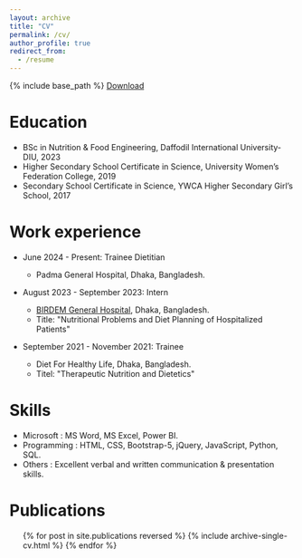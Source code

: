 ```yaml
---
layout: archive
title: "CV"
permalink: /cv/
author_profile: true
redirect_from:
  - /resume
---
```


{% include base_path %} [Download](http://famunia.github.io/files/pcos_paper_1.pdf)

Education
======
* BSc in Nutrition & Food Engineering, Daffodil International University-DIU, 2023
* Higher Secondary School Certificate in Science, University Women’s Federation College, 2019
* Secondary School Certificate in Science, YWCA Higher Secondary Girl’s School, 2017



Work experience
======
* June 2024 - Present: Trainee Dietitian
  * Padma General Hospital, Dhaka, Bangladesh.

* August 2023 - September 2023: Intern
  * [BIRDEM General Hospital](https://birdembd.org/), Dhaka, Bangladesh.
  * Title: "Nutritional Problems and Diet Planning of Hospitalized Patients"

* September 2021 - November 2021: Trainee
  * Diet For Healthy Life, Dhaka, Bangladesh.
  * Titel: "Therapeutic Nutrition and Dietetics"
  
Skills
======
* Microsoft : MS Word, MS Excel, Power BI.
* Programming : HTML, CSS, Bootstrap-5, jQuery, JavaScript, Python, SQL.
* Others : Excellent verbal and written communication & presentation skills.
  

Publications
======
  <ul>{% for post in site.publications reversed %}
    {% include archive-single-cv.html %}
  {% endfor %}</ul>
